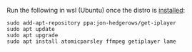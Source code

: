 Run the following in wsl (Ubuntu) once the distro is [installed](https://aka.ms/wslstore):

```
sudo add-apt-repository ppa:jon-hedgerows/get-iplayer
sudo apt update
sudo apt upgrade
sudo apt install atomicparsley ffmpeg getiplayer lame
```
